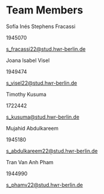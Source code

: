 # Team Members
Sofía Inés Stephens Fracassi

1945070

s_fracassi22@stud.hwr-berlin.de




Joana Isabel Visel

1949474	

s_visel22@stud.hwr-berlin.de




Timothy Kusuma

1722442

s_kusuma@stud.hwr-berlin.de



Mujahid Abdulkareem

1945180

s_abdulkareem22@stud.hwr-berlin.de



Tran Van Anh Pham

1944990

s_phamv22@stud.hwr-berlin.de

